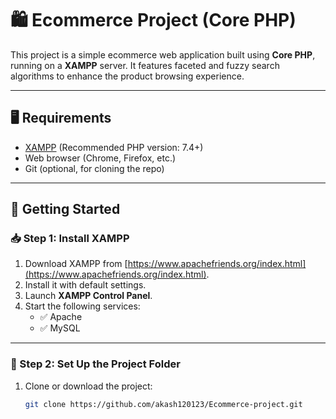 # 🛍️ Ecommerce Project (Core PHP)

This project is a simple ecommerce web application built using **Core PHP**, running on a **XAMPP** server. It features faceted and fuzzy search algorithms to enhance the product browsing experience.

---

## 🖥️ Requirements

- [XAMPP](https://www.apachefriends.org/index.html) (Recommended PHP version: 7.4+)
- Web browser (Chrome, Firefox, etc.)
- Git (optional, for cloning the repo)

---

## 🚀 Getting Started

### 📥 Step 1: Install XAMPP

1. Download XAMPP from [https://www.apachefriends.org/index.html](https://www.apachefriends.org/index.html).
2. Install it with default settings.
3. Launch **XAMPP Control Panel**.
4. Start the following services:
   - ✅ Apache
   - ✅ MySQL

---

### 📁 Step 2: Set Up the Project Folder

1. Clone or download the project:
   ```bash
   git clone https://github.com/akash120123/Ecommerce-project.git
